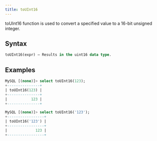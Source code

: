 ```yaml
---
title: toUInt16
---
```


toUInt16 function is used to convert a specified value to a 16-bit unsigned integer.

## Syntax

```sql
toUInt16(expr) — Results in the uint16 data type.
```

## Examples

```sql
MySQL [(none)]> select toUInt16(123);
+---------------+
| toUInt16(123) |
+---------------+
|           123 |
+---------------+
```
```sql
MySQL [(none)]> select toUInt16('123');
+-----------------+
| toUInt16('123') |
+-----------------+
|             123 |
+-----------------+
```